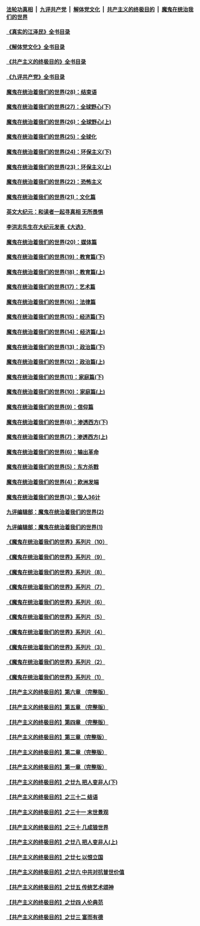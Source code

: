 ####  [法轮功真相](../../../../basic/blob/master/README.md?t=08240501) &nbsp;|&nbsp; [九评共产党](../../../../9ping.md/blob/master/README.md?t=08240501) &nbsp;|&nbsp; [解体党文化](../../../../jtdwh.md/blob/master/README.md?t=08240501)  &nbsp;|&nbsp; [共产主义的终极目的](../../../../gczydzjmd.md/blob/master/README.md?t=08240501) &nbsp;|&nbsp; [魔鬼在统治我们的世界](../../../../mgztzwmdsj.md/blob/master/README.md?t=08240501) 

#### [《真实的江泽民》全书目录](../pages/nsc422/n13721399.md?t=08240501) 

#### [《解体党文化》全书目录](../pages/nsc422/n13721157.md?t=08240501) 

#### [《共产主义的终极目的》全书目录](../pages/nsc422/n13721048.md?t=08240501) 

#### [《九评共产党》全书目录](../pages/nsc422/n13708085.md?t=08240501) 

#### [魔鬼在统治着我们的世界(28)：结束语](../pages/nsc422/n10936246.md?t=08240501) 

#### [魔鬼在统治着我们的世界(27)：全球野心(下)](../pages/nsc422/n10928319.md?t=08240501) 

#### [魔鬼在统治着我们的世界(26)：全球野心(上)](../pages/nsc422/n10900318.md?t=08240501) 

#### [魔鬼在统治着我们的世界(25)：全球化](../pages/nsc422/n10788205.md?t=08240501) 

#### [魔鬼在统治着我们的世界(24)：环保主义(下)](../pages/nsc422/n10695307.md?t=08240501) 

#### [魔鬼在统治着我们的世界(23)：环保主义(上)](../pages/nsc422/n10688613.md?t=08240501) 

#### [魔鬼在统治着我们的世界(22)：恐怖主义](../pages/nsc422/n10614727.md?t=08240501) 

#### [魔鬼在统治着我们的世界(21)：文化篇](../pages/nsc422/n10597706.md?t=08240501) 

#### [英文大纪元：和读者一起寻真相 无所畏惧](../pages/nsc422/n12542027.md?t=08240501) 

#### [李洪志先生在大纪元发表《大选》](../pages/nsc422/n12534746.md?t=08240501) 

#### [魔鬼在统治着我们的世界(20)：媒体篇](../pages/nsc422/n10586579.md?t=08240501) 

#### [魔鬼在统治着我们的世界(19)：教育篇(下)](../pages/nsc422/n10564808.md?t=08240501) 

#### [魔鬼在统治着我们的世界(18)：教育篇(上)](../pages/nsc422/n10526970.md?t=08240501) 

#### [魔鬼在统治着我们的世界(17)：艺术篇](../pages/nsc422/n10499093.md?t=08240501) 

#### [魔鬼在统治着我们的世界(16)：法律篇](../pages/nsc422/n10485969.md?t=08240501) 

#### [魔鬼在统治着我们的世界(15)：经济篇(下)](../pages/nsc422/n10469975.md?t=08240501) 

#### [魔鬼在统治着我们的世界(14)：经济篇(上)](../pages/nsc422/n10457370.md?t=08240501) 

#### [魔鬼在统治着我们的世界(13)：政治篇(下)](../pages/nsc422/n10448270.md?t=08240501) 

#### [魔鬼在统治着我们的世界(12)：政治篇(上)](../pages/nsc422/n10444576.md?t=08240501) 

#### [魔鬼在统治着我们的世界(11)：家庭篇(下)](../pages/nsc422/n10440961.md?t=08240501) 

#### [魔鬼在统治着我们的世界(10)：家庭篇(上)](../pages/nsc422/n10435448.md?t=08240501) 

#### [魔鬼在统治着我们的世界(9)：信仰篇](../pages/nsc422/n10432159.md?t=08240501) 

#### [魔鬼在统治着我们的世界(8)：渗透西方(下)](../pages/nsc422/n10429603.md?t=08240501) 

#### [魔鬼在统治着我们的世界(7)：渗透西方(上)](../pages/nsc422/n10426013.md?t=08240501) 

#### [魔鬼在统治着我们的世界(6)：输出革命](../pages/nsc422/n10421536.md?t=08240501) 

#### [魔鬼在统治着我们的世界(5)：东方杀戮](../pages/nsc422/n10417707.md?t=08240501) 

#### [魔鬼在统治着我们的世界(4)：欧洲发端](../pages/nsc422/n10414890.md?t=08240501) 

#### [魔鬼在统治着我们的世界(3)：毁人36计](../pages/nsc422/n10411583.md?t=08240501) 

#### [九评编辑部：魔鬼在统治着我们的世界(2)](../pages/nsc422/n10410036.md?t=08240501) 

#### [九评编辑部：魔鬼在统治着我们的世界(1)](../pages/nsc422/n10406825.md?t=08240501) 

#### [《魔鬼在统治着我们的世界》系列片（10）](../pages/nsc422/n12292670.md?t=08240501) 

#### [《魔鬼在统治着我们的世界》系列片（9）](../pages/nsc422/n12290859.md?t=08240501) 

#### [《魔鬼在统治着我们的世界》系列片（8）](../pages/nsc422/n12287445.md?t=08240501) 

#### [《魔鬼在统治着我们的世界》系列片（7）](../pages/nsc422/n12283425.md?t=08240501) 

#### [《魔鬼在统治着我们的世界》系列片（6）](../pages/nsc422/n12282314.md?t=08240501) 

#### [《魔鬼在统治着我们的世界》系列片（5）](../pages/nsc422/n12281419.md?t=08240501) 

#### [《魔鬼在统治着我们的世界》系列片（4）](../pages/nsc422/n12274024.md?t=08240501) 

#### [《魔鬼在统治着我们的世界》系列片（3）](../pages/nsc422/n12271322.md?t=08240501) 

#### [《魔鬼在统治着我们的世界》系列片（2）](../pages/nsc422/n12269049.md?t=08240501) 

#### [《魔鬼在统治着我们的世界》系列片（1）](../pages/nsc422/n12267575.md?t=08240501) 

#### [【共产主义的终极目的】第六章 （完整版）](../pages/nsc422/n11428913.md?t=08240501) 

#### [【共产主义的终极目的】第五章 （完整版）](../pages/nsc422/n11428912.md?t=08240501) 

#### [【共产主义的终极目的】第四章 （完整版）](../pages/nsc422/n11428907.md?t=08240501) 

#### [【共产主义的终极目的】第三章（完整版）](../pages/nsc422/n11428848.md?t=08240501) 

#### [【共产主义的终极目的】第二章（完整版）](../pages/nsc422/n11428831.md?t=08240501) 

#### [【共产主义的终极目的】第一章（完整版）](../pages/nsc422/n11417651.md?t=08240501) 

#### [【共产主义的终极目的】之廿九 把人变非人(下)](../pages/nsc422/n11344140.md?t=08240501) 

#### [【共产主义的终极目的】之三十二 结语](../pages/nsc422/n11360535.md?t=08240501) 

#### [【共产主义的终极目的】之三十一 末世景观](../pages/nsc422/n11351129.md?t=08240501) 

#### [【共产主义的终极目的】之三十 几成狼世界](../pages/nsc422/n11348280.md?t=08240501) 

#### [【共产主义的终极目的】之廿八 把人变非人(上)](../pages/nsc422/n11340492.md?t=08240501) 

#### [【共产主义的终极目的】之廿七 以恨立国](../pages/nsc422/n11336944.md?t=08240501) 

#### [【共产主义的终极目的】之廿六 中共对抗普世价值](../pages/nsc422/n11324785.md?t=08240501) 

#### [【共产主义的终极目的】之廿五 传统艺术颂神](../pages/nsc422/n11296396.md?t=08240501) 

#### [【共产主义的终极目的】之廿四 人伦典范](../pages/nsc422/n11296397.md?t=08240501) 

#### [【共产主义的终极目的】之廿三 富而有德](../pages/nsc422/n11283598.md?t=08240501) 

